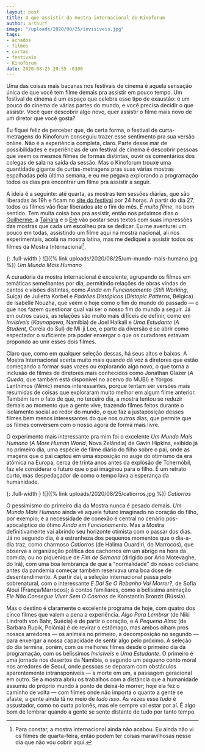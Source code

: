 ```yaml
---
layout: post
title: O que assistir da mostra internacional do Kinoforum
author: arthurf
image: "/uploads/2020/08/25/invisiveis.jpg"
tags:
- achados
- filmes
- curtas
- festivais
- Kinoforum
date: 2020-08-25 20:55 -0300
---
```

Uma das coisas mais bacanas nos festivais de cinema é aquela sensação única de que você tem filme demais pra assistir em pouco tempo. Um festival de cinema é um espaço que celebra esse tipo de exaustão: é um pouco do cinema de várias partes do mundo, e você precisa decidir o que assistir. Você quer descobrir algo novo, quer assistir o filme mais novo de um diretor que você gosta?

Eu fiquei feliz de perceber que, de certa forma, o festival de curta-metragens do Kinoforum conseguiu trazer esse sentimento pra sua versão online. Não é a experiência completa, claro. Parte desse mar de possibilidades e experiências de um festival de cinema é descobrir pessoas que veem os mesmos filmes de formas distintas, ouvir os comentários dos colegas de sala na saída da sessão. Mas o Kinoforum trouxe uma quantidade gigante de curtas-metragens pras suas várias mostras espalhadas pela última semana, e eu me pegava explorando a programação todos os dias pra encontrar um filme pra assistir a seguir.

A ideia é a seguinte: até quarta, as mostras tem sessões diárias, que são liberadas às 19h e ficam no [site do festival](https://2020.kinoforum.org/) por 24 horas. A partir do dia 27, todos os filmes vão ficar liberados até o fim do mês. *É muito filme*, no bom sentido. Tem muita coisa boa pra assistir, então nos próximos dias o [Guilherme](https://twitter.com/novellogg), a [Tainara](https://twitter.com/taimfrg) e o [Erê](https://twitter.com/ourovaleere) vão postar seus textos com suas impressões das mostras que cada um escolheu pra se dedicar. Eu me aventurei um pouco em todas, assistindo um filme aqui na mostra nacional, ali nos experimentais, acolá na mostra latina, mas me dediquei a assistir todos os filmes da Mostra Internacional[^1].

{: .full-width }
![]({% link uploads/2020/08/25/um-mundo-mais-humano.jpg %})
*Um Mundo Mais Humano*

A curadoria da mostra internacional é excelente, agrupando os filmes em temáticas semelhantes por dia, permitindo relações de obras vindas de cantos e visões distintas, como *Ainda em Funcionamento* (*Still Working*, Suíça) de Julietta Korbel e *Padrões Distópicos* (*Distopic Patterns*, Bélgica) de Isabelle Nouzha, que veem o hoje como o fim do mundo do passado — o que nos fazem questionar qual vai ser o nosso fim do mundo a seguir. Já em outros casos, as relações são muito mais difíceis de definir, como em *Invisíveis* (*Kaunapawa*, Namíbia) de Joel Haikali e *Uma Estudante* (*A Student*, Coréia do Sul) de Mi-ji Lee, e parte da diversão é se abrir como espectador o suficiente pra poder enxergar o que os curadores estavam propondo ao unir esses dois filmes.

Claro que, como em qualquer seleção dessas, há seus altos e baixos. A Mostra Internacional acerta muito mais quando dá voz à diretores que estão começando a formar suas vozes ou explorando algo novo, o que torna a inclusão de filmes de diretores mais conhecidos como Jonathan Glazer (*A Queda*, que também está disponível no acervo do MUBI) e Yorgos Lanthimos (*Nimic*) menos interessantes, porque tentam ser versões mais resumidas de coisas que exploraram muito melhor em algum filme anterior. Também tem o fato de que, no terceiro dia, a mostra tentou se reduzir demais ao momento que a gente vive, trazendo filmes feitos durante o isolamento social ao redor do mundo, o que faz a justaposição desses filmes bem menos interessantes do que nos outros dias, que permite que os filmes conversem com o nosso agora de forma mais livre.

O experimento mais interessante pra mim foi o excelente *Um Mundo Mais Humano* (*A More Human World*, Nova Zelândia) de Gavin Hipkins, exibido já no primeiro dia, uma espécie de filme diário do filho sobre o pai, onde as imagens que o pai captou em uma exposição no auge do otimismo da era atômica na Europa, cerca de trinta anos antes da explosão de Tchernóbil, faz ele considerar o futuro que o pai imaginou para o filho. É um retrato curto, mas despedaçador de como o tempo lava a esperança da humanidade.

{: .full-width }
![]({% link uploads/2020/08/25/catiorros.jpg %})
*Catiorros*

O pessimismo do primeiro dia da Mostra nunca é pesado demais. *Um Mundo Mais Humano* ainda vê aquele futuro imaginado no coração do filho, por exemplo; e a necessidade de conexão é central no cenário pós-apocalíptico do ótimo *Ainda em Funcionamento*. Mas a Mostra definitivamente vai abrindo seu horizonte otimista com o passar dos dias. Já no segundo dia, é a estranheza dos pequenos momentos que o dia-a-dia traz, como charmoso *Catiorros* (de Halima Ouardiri, do Marrocos), que observa a organização política dos cachorros em um abrigo na hora da comida; ou no piquenique de *Fim de Semana* (dirigido por Ario Motevaghe, do Irã), com uma boa lembrança de que a “normalidade” do nosso cotidiano antes da pandemia começar também reservava uma boa dose de desentendimento. A partir daí, a seleção internacional passa pelo sobrenatural, com o interessante *E Daí Se O Rebanho Vai Morrer?*, de Sofia Aloui (França/Marrocos); à contos familiares, como a belíssima animação *Ele Não Consegue Viver Sem O Cosmos* de Konstantin Bronzit (Rússia).

Mas o destino é claramente o excelente programa de hoje, com quatro dos cinco filmes que valem a pena a experiência. *Algo Para Lembrar* (de Niki Lindroth von Bahr, Suécia) é de partir o coração, e *A Pequena Alma* (de Barbara Rupik, Polônia) é de revirar o estômago, mas ambos olham pros nossos arredores — os animais no primeiro, a decomposição no segundo — para enxergar a nossa capacidade de sentir algo pelo próximo. A seleção do dia termina, porém, com os melhores filmes desde o primeiro dia da programação, com os belíssimos *Invisíveis* e *Uma Estudante*. O primeiro é uma jornada nos desertos da Namíbia, o segundo um pequeno conto moral nos arredores de Seoul, onde pessoas se deparam com obstáculos aparentemente intransponíveis — a morte em um, a passagem geracional em outro. Se a mostra abriu os trabalhos com a distância que a humanidade assumiu do próprio mundo à ponto de deixá-lo morrer; hoje ela fez o caminho de volta — com filmes onde não importa o quanto a gente se afaste, a gente ainda tá no meio de *tudo isso*. Às vezes esse *tudo* é assustador, como no curta polonês, mas ele sempre vai estar por aí. É algo bom de lembrar quando a gente se sente distante de tudo por tanto tempo.


[^1]: Para constar, a mostra internacional ainda não acabou. Eu ainda não vi os filmes de quarta-feira, então podem ter coisas maravilhosas nesse dia que não vou cobrir aqui.
